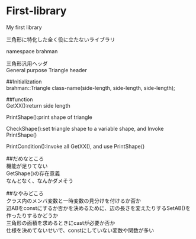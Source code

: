# First-library
My first library

三角形に特化した全く役に立たないライブラリ

namespace brahman<br>

三角形汎用ヘッダ<br>
General purpose Triangle header<br>

##Initialization<br>
brahman::Triangle<typename> class-name(side-length, side-length, side-length);<br>

##function<br>
GetXX():return side length<br>

PrintShape():print shape of triangle<br>

CheckShape():set triangle shape to a variable shape, and Invoke PrintShape()<br>

PrintCondition():Invoke all GetXX(), and use PrintShape()<br>

##だめなところ<br>
機能が足りてない<br>
GetShape()の存在意義<br>
なんとなく、なんかダメそう<br>

##なやみどころ<br>
クラス内のメンバ変数と一時変数の見分けを付けるか否か<br>
辺ABをconstにするか否かを決めるために、辺の長さを変えたりするSetAB()を作ったりするかどうか<br>
三角形の面積を求めるときにcastが必要か否か<br>
仕様を決めてないせいで、constにしていない変数や関数が多い<br>
